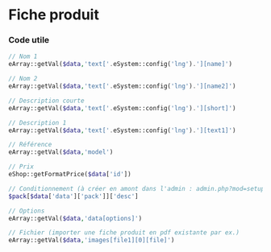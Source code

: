 # Fiche produit

### Code utile

```php
// Nom 1
eArray::getVal($data,'text['.eSystem::config('lng').'][name]')
```

```php
// Nom 2
eArray::getVal($data,'text['.eSystem::config('lng').'][name2]')
```

```php
// Description courte
eArray::getVal($data,'text['.eSystem::config('lng').'][short]')
```

```php
// Description 1
eArray::getVal($data,'text['.eSystem::config('lng').'][text1]')
```

```php
// Référence
eArray::getVal($data,'model')
```

```php
// Prix
eShop::getFormatPrice($data['id'])
```

```php
// Conditionnement (à créer en amont dans l'admin : admin.php?mod=setup&i=prod-pack)
$pack[$data['data']['pack']]['desc']
```

```php
// Options
eArray::getVal($data,'data[options]')
```

```php
// Fichier (importer une fiche produit en pdf existante par ex.)
eArray::getVal($data,'images[file1][0][file]')
```